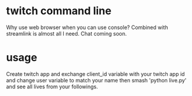 # twitch command line
Why use web browser when you can use console? Combined with streamlink is almost all I need. Chat coming soon.
# usage
Create twitch app and exchange client_id variable with your twitch app id and change user variable to match your name then smash 'python live.py' and see all lives from your followings.
